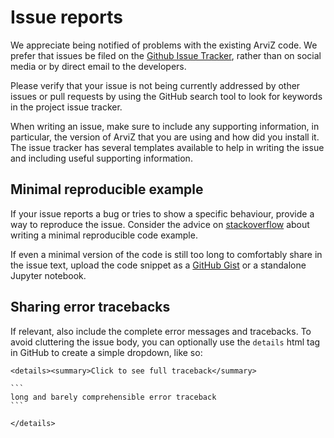 # Issue reports

We appreciate being notified of problems with the existing ArviZ code.
We prefer that issues be filed on the
[Github Issue Tracker](https://github.com/arviz-devs/arviz/issues),
rather than on social media or by direct email to the developers.

Please verify that your issue is not being currently addressed by other
issues or pull requests by using the GitHub search tool to look for keywords
in the project issue tracker.

When writing an issue, make sure to include any supporting information,
in particular, the version of ArviZ that you are using and how did you install it.
The issue tracker has several templates available to help in writing the issue
and including useful supporting information.

## Minimal reproducible example
If your issue reports a bug or tries to show a specific behaviour,
provide a way to reproduce the issue. Consider the advice on
[stackoverflow](https://stackoverflow.com/help/minimal-reproducible-example)
about writing a minimal reproducible code example.

If even a minimal version of the code is still too long to comfortably share
in the issue text, upload the code snippet as a
[GitHub Gist](https://gist.github.com/) or a standalone Jupyter notebook.

## Sharing error tracebacks
If relevant, also include the complete error messages and tracebacks.
To avoid cluttering the issue body, you can optionally use the `details`
html tag in GitHub to create a simple dropdown, like so:

````
<details><summary>Click to see full traceback</summary>

```
long and barely comprehensible error traceback
```

</details>
````